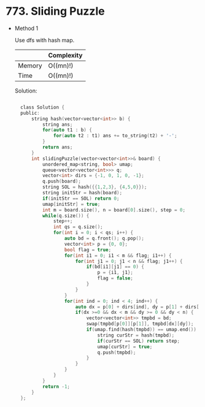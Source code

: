 # 773. Sliding Puzzle

- Method 1

  Use dfs with hash map.

  |        | Complexity |
  | ------ | ---------- |
  | Memory | O((mn)!)   |
  | Time   | O((mn)!)   |

  Solution:

  ```h

    class Solution {
    public:
        string hash(vector<vector<int>> b) {
            string ans;
            for(auto t1 : b) {
                for(auto t2 : t1) ans += to_string(t2) + '-';
            }
            return ans;
        }
        int slidingPuzzle(vector<vector<int>>& board) {
            unordered_map<string, bool> umap;
            queue<vector<vector<int>>> q;
            vector<int> dirs = {-1, 0, 1, 0, -1};
            q.push(board);
            string SOL = hash({{1,2,3}, {4,5,0}});
            string initStr = hash(board);
            if(initStr == SOL) return 0;
            umap[initStr] = true;
            int m = board.size(), n = board[0].size(), step = 0;
            while(q.size()) {
                step++;
                int qs = q.size();
                for(int i = 0; i < qs; i++) {
                    auto bd = q.front(); q.pop();
                    vector<int> p = {0, 0};
                    bool flag = true;
                    for(int i1 = 0; i1 < m && flag; i1++) {
                        for(int j1 = 0; j1 < n && flag; j1++) {
                            if(bd[i1][j1] == 0) {
                                p = {i1, j1};
                                flag = false;
                            }
                        }
                    }
                    for(int ind = 0; ind < 4; ind++) {
                        auto dx = p[0] + dirs[ind], dy = p[1] + dirs[ind+1];
                        if(dx >=0 && dx < m && dy >= 0 && dy < n) {
                            vector<vector<int>> tmpbd = bd;
                            swap(tmpbd[p[0]][p[1]], tmpbd[dx][dy]);
                            if(umap.find(hash(tmpbd)) == umap.end()) {
                                string curStr = hash(tmpbd);
                                if(curStr == SOL) return step;
                                umap[curStr] = true;
                                q.push(tmpbd);
                            }
                        }
                    }
                }
            }
            return -1;
        }
    };

  ```

<!-- - Method 2

    This is another method.

    | |   Complexity  |
    | ----------- | ----------- |
    |  Memory     | O(n) |
    |      Time       |  O(n) |


    Solution:

    ``` h



    ```

- Additional Knowledge:

    Here are some additional knowledge.



<br> -->
